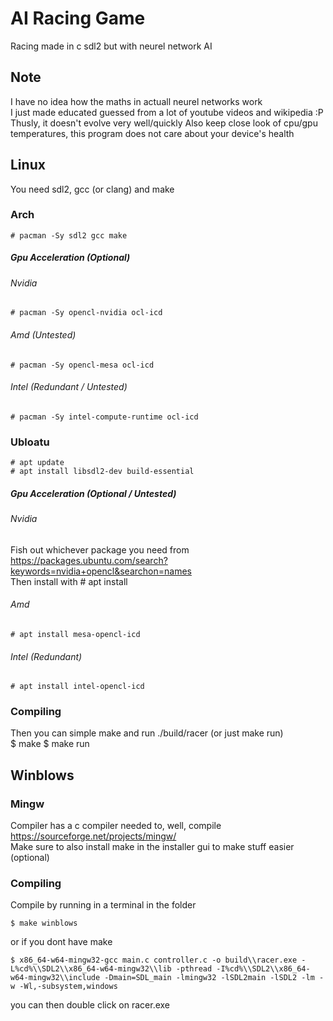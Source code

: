# AI Racing Game
Racing made in c sdl2 but with neurel network AI

## Note
I have no idea how the maths in actuall neurel networks work  
I just made educated guessed from a lot of youtube videos and wikipedia :P  
Thusly, it doesn't evolve very well/quickly
Also keep close look of cpu/gpu temperatures, this program does not care about your device's health

## Linux
You need sdl2, gcc (or clang) and make

### Arch
    # pacman -Sy sdl2 gcc make
##### Gpu Acceleration (Optional)
###### Nvidia
    # pacman -Sy opencl-nvidia ocl-icd
###### Amd (Untested)
    # pacman -Sy opencl-mesa ocl-icd
###### Intel (Redundant / Untested)
    # pacman -Sy intel-compute-runtime ocl-icd
    
### Ubloatu
    # apt update
    # apt install libsdl2-dev build-essential
##### Gpu Acceleration (Optional / Untested)
###### Nvidia
Fish out whichever package you need from  
https://packages.ubuntu.com/search?keywords=nvidia+opencl&searchon=names  
Then install with
    # apt install <pkg name>
###### Amd
	# apt install mesa-opencl-icd
###### Intel (Redundant)
	# apt install intel-opencl-icd

### Compiling
Then you can simple make and run ./build/racer (or just make run)  
    $ make
    $ make run
    
## Winblows  

### Mingw
Compiler has a c compiler needed to, well, compile  
https://sourceforge.net/projects/mingw/  
Make sure to also install make in the installer gui to make stuff easier (optional)  

### Compiling
Compile by running in a terminal in the folder  

    $ make winblows
or if you dont have make  

    $ x86_64-w64-mingw32-gcc main.c controller.c -o build\\racer.exe -L%cd%\\SDL2\\x86_64-w64-mingw32\\lib -pthread -I%cd%\\SDL2\\x86_64-w64-mingw32\\include -Dmain=SDL_main -lmingw32 -lSDL2main -lSDL2 -lm -w -Wl,-subsystem,windows
you can then double click on racer.exe
